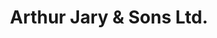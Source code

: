 ---
title: "Arthur Jary & Sons Ltd."
url: /great-yarmouth/arthur-jary-and-sons-ltd/
shop: funeral directors
---
